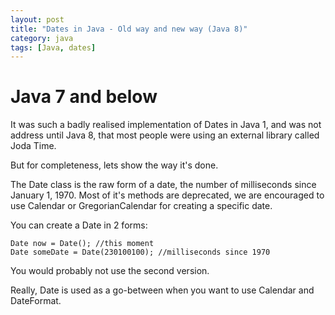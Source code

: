 ```yaml
---
layout: post
title: "Dates in Java - Old way and new way (Java 8)"
category: java
tags: [Java, dates]
---
```


# Java 7 and below

It was such a badly realised implementation of Dates in Java 1, and was
not address until Java 8, that most people were using an external library
called Joda Time.

But for completeness, lets show the way it's done.

The Date class is the raw form of a date, the number of milliseconds since
January 1, 1970. Most of it's methods are deprecated, we are encouraged to
use Calendar or GregorianCalendar for creating a specific date.

You can create a Date in 2 forms:

```
Date now = Date(); //this moment
Date someDate = Date(230100100); //milliseconds since 1970
```
You would probably not use the second version.

Really, Date is used as a go-between when you want to use Calendar
and DateFormat.
